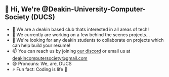 ## 👋 Hi, We're @Deakin-University-Computer-Society (DUCS)
- 👀 We are a deakin based club thats interested in all areas of tech!
- 🌱 We currently are working on a few behind the scenes projects...
- 💞️ We're looking for any deakin students to collaborate on projects which can help build your resume!
- 📫 You can reach us by joining [our discord](https://discord.gg/rFjtaf3H4m) or email us at deakincomputersociety@gmail.com  
- 😄 Pronouns: We, are, DUCS
- ⚡ Fun fact: Coding is life 💖

<!---
Deakin-University-Computer-Society/Deakin-University-Computer-Society is a ✨ special ✨ repository because its `README.md` (this file) appears on your GitHub profile.
You can click the Preview link to take a look at your changes.
--->
